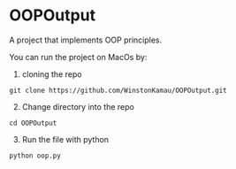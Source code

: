 # OOPOutput

A project that implements OOP principles.

You can run the project on MacOs by:

1. cloning the repo

`git clone https://github.com/WinstonKamau/OOPOutput.git`

2. Change directory into the repo

`cd OOPOutput`

3. Run the file with python

`python oop.py`

